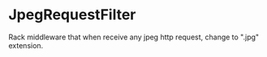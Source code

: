 # JpegRequestFilter

Rack middleware that when receive any jpeg http request, change to ".jpg" extension.
